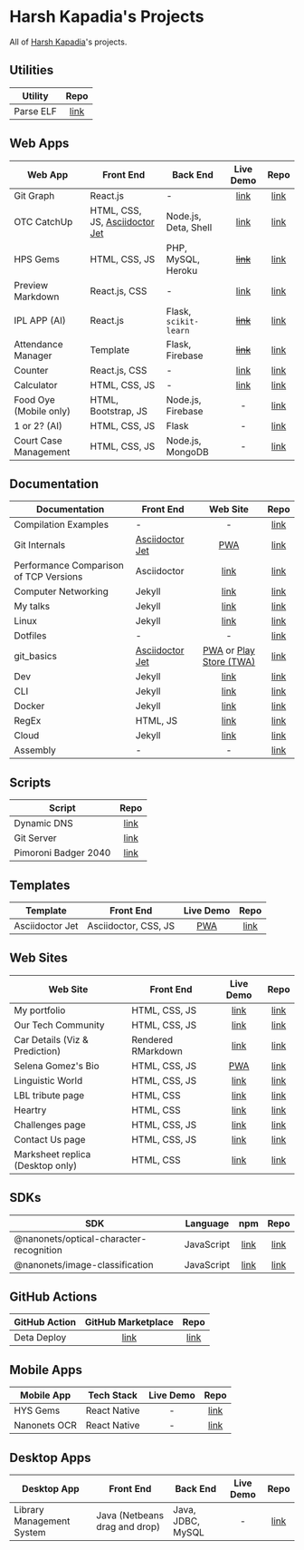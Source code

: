 # Harsh Kapadia's Projects

All of [Harsh Kapadia](https://harshkapadia.me)'s projects.

## Utilities

| Utility   |                        Repo                        |
| --------- | :------------------------------------------------: |
| Parse ELF | [link](https://github.com/HarshKapadia2/parse-elf) |

## Web Apps

| Web App                | Front End                                                                         | Back End              |                           Live Demo                           |                                  Repo                                  |
| ---------------------- | --------------------------------------------------------------------------------- | --------------------- | :-----------------------------------------------------------: | :--------------------------------------------------------------------: |
| Git Graph              | React.js                                                                          | -                     |           [link](https://git-graph.harshkapadia.me)           |           [link](https://github.com/HarshKapadia2/git-graph)           |
| OTC CatchUp            | HTML, CSS, JS, [Asciidoctor Jet](https://harshkapadia2.github.io/asciidoctor-jet) | Node.js, Deta, Shell  |           [link](https://catchup.ourtech.community)           |          [link](https://github.com/OurTechCommunity/catchup)           |
| HPS Gems               | HTML, CSS, JS                                                                     | PHP, MySQL, Heroku    |          ~~[link](https://hps-gems.herokuapp.com)~~           |           [link](https://github.com/HarshKapadia2/hps-gems)            |
| Preview Markdown       | React.js, CSS                                                                     | -                     |   [link](https://harshkapadia2.github.io/preview-markdown)    |       [link](https://github.com/HarshKapadia2/preview-markdown)        |
| IPL APP (AI)           | React.js                                                                          | Flask, `scikit-learn` |      ~~[link](https://harshkapadia2.github.io/ipl-app)~~      |            [link](https://github.com/HarshKapadia2/ipl-app)            |
| Attendance Manager     | Template                                                                          | Flask, Firebase       | ~~[link](https://attendance-management-flask.herokuapp.com)~~ |     [link](https://github.com/HarshKapadia2/attendance_management)     |
| Counter                | React.js, CSS                                                                     | -                     |   [link](https://harshkapadia2.github.io/react-js-counter)    |       [link](https://github.com/HarshKapadia2/react-js-counter)        |
| Calculator             | HTML, CSS, JS                                                                     | -                     |      [link](https://harshkapadia2.github.io/calculator)       |          [link](https://github.com/HarshKapadia2/calculator)           |
| Food Oye (Mobile only) | HTML, Bootstrap, JS                                                               | Node.js, Firebase     |                               -                               |            [link](https://github.com/rajatrjoshi/food-oye)             |
| 1 or 2? (AI)           | HTML, CSS, JS                                                                     | Flask                 |                               -                               |          [link](https://github.com/HarshKapadia2/one-or-two)           |
| Court Case Management  | HTML, CSS, JS                                                                     | Node.js, MongoDB      |                               -                               | [link](https://github.com/HarshKapadia2/court_case_management_web_app) |

## Documentation

| Documentation                          | Front End                                                          |                                                                      Web Site                                                                       |                                    Repo                                     |
| -------------------------------------- | ------------------------------------------------------------------ | :-------------------------------------------------------------------------------------------------------------------------------------------------: | :-------------------------------------------------------------------------: |
| Compilation Examples                   | -                                                                  |                                                                          -                                                                          |        [link](https://github.com/HarshKapadia2/compilation-examples)        |
| Git Internals                          | [Asciidoctor Jet](https://harshkapadia2.github.io/asciidoctor-jet) |                                                         [PWA](https://git.harshkapadia.me)                                                          |           [link](https://github.com/HarshKapadia2/git_internals)            |
| Performance Comparison of TCP Versions | Asciidoctor                                                        |                                     [link](https://harshkapadia2.github.io/tcp-version-performance-comparison)                                      | [link](https://github.com/HarshKapadia2/tcp-version-performance-comparison) |
| Computer Networking                    | Jekyll                                                             |                                                     [link](https://networking.harshkapadia.me)                                                      |             [link](https://github.com/HarshKapadia2/networking)             |
| My talks                               | Jekyll                                                             |                                                        [link](https://talks.harshkapadia.me)                                                        |               [link](https://github.com/HarshKapadia2/talks)                |
| Linux                                  | Jekyll                                                             |                                                        [link](https://linux.harshkapadia.me)                                                        |               [link](https://github.com/HarshKapadia2/linux)                |
| Dotfiles                               | -                                                                  |                                                                          -                                                                          |              [link](https://github.com/HarshKapadia2/dotfiles)              |
| git_basics                             | [Asciidoctor Jet](https://harshkapadia2.github.io/asciidoctor-jet) | [PWA](https://harshkapadia2.github.io/git_basics) or [Play Store (TWA)](https://play.google.com/store/apps/details?id=com.harsh_kapadia.git_basics) |             [link](https://github.com/HarshKapadia2/git_basics)             |
| Dev                                    | Jekyll                                                             |                                                         [link](https://dev.harshkapadia.me)                                                         |                [link](https://github.com/HarshKapadia2/dev)                 |
| CLI                                    | Jekyll                                                             |                                                     [link](https://harshkapadia2.github.io/cli)                                                     |                [link](https://github.com/HarshKapadia2/cli)                 |
| Docker                                 | Jekyll                                                             |                                                   [link](https://harshkapadia2.github.io/docker)                                                    |               [link](https://github.com/HarshKapadia2/docker)               |
| RegEx                                  | HTML, JS                                                           |                                                    [link](https://harshkapadia2.github.io/regex)                                                    |               [link](https://github.com/HarshKapadia2/regex)                |
| Cloud                                  | Jekyll                                                             |                                                    [link](https://harshkapadia2.github.io/cloud)                                                    |               [link](https://github.com/HarshKapadia2/cloud)                |
| Assembly                               | -                                                                  |                                                                          -                                                                          |              [link](https://github.com/HarshKapadia2/assembly)              |

## Scripts

| Script               |                         Repo                         |
| -------------------- | :--------------------------------------------------: |
| Dynamic DNS          | [link](https://github.com/HarshKapadia2/dynamic-dns) |
| Git Server           | [link](https://github.com/HarshKapadia2/git-server)  |
| Pimoroni Badger 2040 | [link](https://github.com/HarshKapadia2/badger-2040) |

## Templates

| Template        | Front End            |                       Live Demo                        |                           Repo                           |
| --------------- | -------------------- | :----------------------------------------------------: | :------------------------------------------------------: |
| Asciidoctor Jet | Asciidoctor, CSS, JS | [PWA](https://harshkapadia2.github.io/asciidoctor-jet) | [link](https://github.com/HarshKapadia2/asciidoctor-jet) |

## Web Sites

| Web Site                         | Front End          |                           Live Demo                            |                              Repo                               |
| -------------------------------- | ------------------ | :------------------------------------------------------------: | :-------------------------------------------------------------: |
| My portfolio                     | HTML, CSS, JS      |                [link](https://harshkapadia.me)                 |      [link](https://github.com/HarshKapadia2/portfolio-v2)      |
| Our Tech Community               | HTML, CSS, JS      |               [link](https://ourtech.community)                |      [link](https://github.com/OurTechCommunity/web-site)       |
| Car Details (Viz & Prediction)   | Rendered RMarkdown |      [link](https://harshkapadia2.github.io/car-details)       |      [link](https://github.com/HarshKapadia2/car-details)       |
| Selena Gomez's Bio               | HTML, CSS, JS      |         [PWA](https://harshkapadia2.github.io/sg-bio)          |         [link](https://github.com/HarshKapadia2/sg-bio)         |
| Linguistic World                 | HTML, CSS, JS      |               [link](https://linguisticworld.in)               |       [link](https://github.com/LinguisticWorld/web-site)       |
| LBL tribute page                 | HTML, CSS          |    [link](https://harshkapadia2.github.io/lbl-tribute-page)    |    [link](https://github.com/HarshKapadia2/lbl-tribute-page)    |
| Heartry                          | HTML, CSS          |           [link](https://heartry.darshanrander.com)            |   [link](https://github.com/SirusCodes/heartry/tree/gh-pages)   |
| Challenges page                  | HTML, CSS, JS      | [link](https://harshkapadia2.github.io/sample-challenges-page) | [link](https://github.com/HarshKapadia2/sample-challenges-page) |
| Contact Us page                  | HTML, CSS, JS      | [link](https://harshkapadia2.github.io/sample-contact-us-page) | [link](https://github.com/HarshKapadia2/sample-contact-us-page) |
| Marksheet replica (Desktop only) | HTML, CSS          |    [link](https://harshkapadia2.github.io/sample-marksheet)    |    [link](https://github.com/HarshKapadia2/sample-marksheet)    |

## SDKs

| SDK                                     | Language   |                                      npm                                      |                      Repo                      |
| --------------------------------------- | ---------- | :---------------------------------------------------------------------------: | :--------------------------------------------: |
| @nanonets/optical-character-recognition | JavaScript | [link](https://www.npmjs.com/package/@nanonets/optical-character-recognition) | [link](https://github.com/NanoNets/ocr-js-sdk) |
| @nanonets/image-classification          | JavaScript |     [link](https://www.npmjs.com/package/@nanonets/image-classification)      | [link](https://github.com/NanoNets/ic-js-sdk)  |

## GitHub Actions

| GitHub Action |                     GitHub Marketplace                     |                         Repo                         |
| ------------- | :--------------------------------------------------------: | :--------------------------------------------------: |
| Deta Deploy   | [link](https://github.com/marketplace/actions/deta-deploy) | [link](https://github.com/HarshKapadia2/deta-deploy) |

## Mobile Apps

| Mobile App   | Tech Stack   | Live Demo |                           Repo                            |
| ------------ | ------------ | :-------: | :-------------------------------------------------------: |
| HYS Gems     | React Native |     -     |     [link](https://github.com/HarshKapadia2/hys-gems)     |
| Nanonets OCR | React Native |     -     | [link](https://github.com/HarshKapadia2/nanonets-ocr-app) |

## Desktop Apps

| Desktop App               | Front End                     | Back End          | Live Demo |                                 Repo                                  |
| ------------------------- | ----------------------------- | ----------------- | :-------: | :-------------------------------------------------------------------: |
| Library Management System | Java (Netbeans drag and drop) | Java, JDBC, MySQL |     -     | [link](https://github.com/HarshKapadia2/JDBC_LibraryManagementSystem) |
